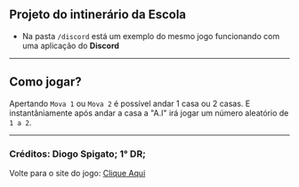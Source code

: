 ## Projeto do intinerário da Escola

* Na pasta `/discord` está um exemplo do mesmo jogo funcionando com uma aplicação do **Discord**

----
## Como jogar? 

Apertando `Mova 1` ou `Mova 2` é possível andar 1 casa ou 2 casas. E instantâniamente após andar a casa a "A.I" irá jogar um número aleatório de `1 a 2`.

----
### Créditos: Diogo Spigato; 1° DR;

Volte para o site do jogo: [Clique Aqui](https://int-ai.diogonunes2.repl.co)